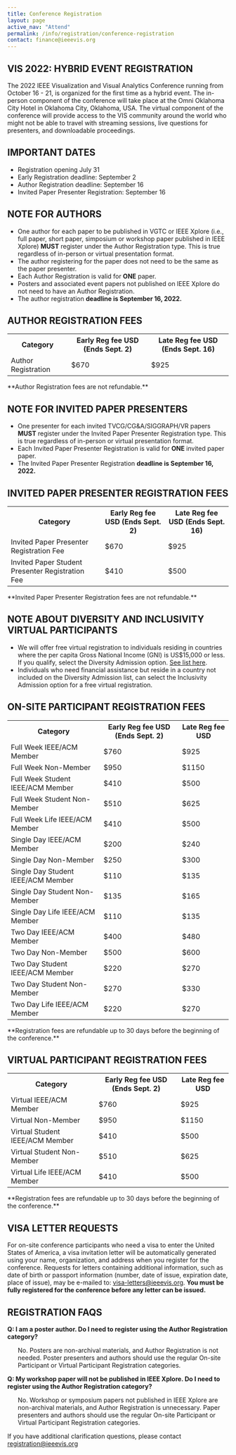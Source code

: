 ```yaml
---
title: Conference Registration
layout: page
active_nav: "Attend"
permalink: /info/registration/conference-registration
contact: finance@ieeevis.org
---
```

## VIS 2022: HYBRID EVENT REGISTRATION
The 2022 IEEE Visualization and Visual Analytics Conference running from October 16 - 21, is organized for the first time as a hybrid event. The in-person component of the conference will take place at the Omni Oklahoma City Hotel in Oklahoma City, Oklahoma, USA. The virtual component of the conference will provide access to the VIS community around the world who might not be able to travel with streaming sessions, live questions for presenters, and downloadable proceedings. 

## IMPORTANT DATES
<ul>
<li>Registration opening July 31</li>
<li>Early Registration deadline: September 2</li>
<li>Author Registration deadline: September 16</li>
<li>Invited Paper Presenter Registration: September 16</li>
</ul>


##  NOTE FOR AUTHORS
<ul>
<li>One author for each paper to be published in VGTC or IEEE Xplore (i.e., full paper, short paper, simposium or workshop paper published in IEEE Xplore) <b>MUST</b> register under the Author Registration type. This is true regardless of in-person or virtual presentation format.</li>
<li>The author registering for the paper does not need to be the same as the paper presenter. </li>
<li>Each Author Registration is valid for <b>ONE</b> paper.</li>
<li>Posters and associated event papers not published on IEEE Xplore do not need to have an Author Registration. </li>
<li>The author registration <b>deadline is September 16, 2022.</b></li>
</ul>


## AUTHOR REGISTRATION FEES
<table>
  <tr>
    <th>Category</th>
    <th>Early Reg fee USD (Ends Sept. 2)</th>
    <th>Late Reg fee USD (Ends Sept. 16)</th>
  </tr>
<tr>
    <td>Author Registration</td>
    <td>$670</td>
    <td>$925</td>
</tr>
</table>
**Author Registration fees are not refundable.**


## NOTE FOR INVITED PAPER PRESENTERS
<ul>
<li>One presenter for each invited TVCG/CG&A/SIGGRAPH/VR papers <b>MUST</b> register under the Invited Paper Presenter Registration type. This is true regardless of in-person or virtual presentation format.</li>
<li>Each Invited Paper Presenter Registration is valid for <b>ONE</b> invited paper paper.</li>
<li>The Invited Paper Presenter Registration <b>deadline is September 16, 2022.</b></li>
</ul>

##  INVITED PAPER PRESENTER REGISTRATION FEES
<table>
  <tr>
    <th>Category</th>
    <th>Early Reg fee USD (Ends Sept. 2)</th>
    <th>Late Reg fee USD (Ends Sept. 16)</th>
  </tr>
<tr>
    <td>Invited Paper Presenter Registration Fee</td>
    <td>$670</td>
    <td>$925</td>
</tr>
<tr>
    <td>Invited Paper Student Presenter Registration Fee</td>
    <td>$410</td>
    <td>$500</td>
</tr>

</table>
**Invited Paper Presenter Registration fees are not refundable.**


## NOTE ABOUT DIVERSITY AND INCLUSIVITY VIRTUAL PARTICIPANTS
<ul>
<li>We will offer free virtual registration to individuals residing in countries where the per capita Gross National Income (GNI) is US$15,000 or less.  If you qualify, select the Diversity Admission option. <a href="https://www.ieee.org/membership/join/emember-countries.html">See list here</a>.</li>
<li>Individuals who need financial assistance but reside in a country not included on the Diversity Admission list, can select the Inclusivity Admission option for a free virtual registration.</li>
</ul>

## ON-SITE PARTICIPANT REGISTRATION FEES
<table>
  <tr>
    <th>Category</th>
    <th>Early Reg fee USD (Ends Sept. 2)</th>
    <th>Late Reg fee USD</th>
  </tr>
<tr>
    <td>Full Week IEEE/ACM Member</td>
    <td>$760</td>
    <td>$925</td>
</tr>
<tr>
    <td>Full Week Non-Member</td>
    <td>$950</td>
    <td>$1150</td>
</tr>
<tr>
    <td>Full Week Student IEEE/ACM Member</td>
    <td>$410</td>
    <td>$500</td>
</tr>
<tr>
    <td>Full Week Student Non-Member</td>
    <td>$510</td>
    <td>$625</td>
</tr>
<tr>
    <td>Full Week Life IEEE/ACM Member</td>
    <td>$410</td>
    <td>$500</td>
</tr>
<tr>
    <td>Single Day IEEE/ACM Member</td>
    <td>$200</td>
    <td>$240</td>
</tr>
<tr>
    <td>Single Day Non-Member</td>
    <td>$250</td>
    <td>$300</td>
</tr>
<tr>
    <td>Single Day Student IEEE/ACM Member</td>
    <td>$110</td>
    <td>$135</td>
</tr>
<tr>
    <td>Single Day Student Non-Member</td>
    <td>$135</td>
    <td>$165</td>
</tr>
<tr>
    <td>Single Day Life IEEE/ACM Member</td>
    <td>$110</td>
    <td>$135</td>
</tr>
<tr>
    <td>Two Day IEEE/ACM Member</td>
    <td>$400</td>
    <td>$480</td>
</tr>
<tr>
    <td>Two Day Non-Member</td>
    <td>$500</td>
    <td>$600</td>
</tr>
<tr>
    <td>Two Day Student IEEE/ACM Member</td>
    <td>$220</td>
    <td>$270</td>
</tr>
<tr>
    <td>Two Day Student Non-Member</td>
    <td>$270</td>
    <td>$330</td>
</tr>
<tr>
    <td>Two Day Life IEEE/ACM Member</td>
    <td>$220</td>
    <td>$270</td>
</tr>
</table>
**Registration fees are refundable up to 30 days before the beginning of the conference.**

## VIRTUAL PARTICIPANT REGISTRATION FEES
<table>
  <tr>
    <th>Category</th>
    <th>Early Reg fee USD (Ends Sept. 2)</th>
    <th>Late Reg fee USD</th>
  </tr>
<tr>
    <td>Virtual IEEE/ACM Member</td>
    <td>$760</td>
    <td>$925</td>
</tr>
<tr>
    <td>Virtual Non-Member</td>
    <td>$950</td>
    <td>$1150</td>
</tr>
<tr>
    <td>Virtual Student IEEE/ACM Member</td>
    <td>$410</td>
    <td>$500</td>
</tr>
<tr>
    <td>Virtual Student Non-Member</td>
    <td>$510</td>
    <td>$625</td>
</tr>
<tr>
    <td>Virtual Life IEEE/ACM Member</td>
    <td>$410</td>
    <td>$500</td>
</tr>
</table>
**Registration fees are refundable up to 30 days before the beginning of the conference.**

## VISA LETTER REQUESTS
For on-site conference participants who need a visa to enter the United States of America, a visa invitation letter will be automatically generated using your name, organization, and address when you register for the conference. Requests for letters containing additional information, such as date of birth or passport information (number, date of issue, expiration date, place of issue), may be e-mailed to: <a href="mailto:visa-letters@ieeevis.org"> visa-letters@ieeevis.org</a>.  <b>You must be fully registered for the conference before any letter can be issued.</b>

## REGISTRATION FAQS

**Q: I am a poster author. Do I need to register using the Author Registration category?**
<ul>
No. Posters are non-archival materials, and Author Registration is not needed. Poster presenters and authors should use the regular On-site Participant or Virtual Participant Registration categories. 
</ul>

**Q: My workshop paper will not be published in IEEE Xplore. Do I need to register using the Author Registration category?**
<ul>
No. Workshop or symposium papers not published in IEEE Xplore are non-archival materials, and Author Registration is unnecessary. Paper presenters and authors should use the regular On-site Participant or Virtual Participant Registration categories. 
</ul>

If you have additional clarification questions, please contact <a href="registration@ieeevis.org"> registration@ieeevis.org</a>


